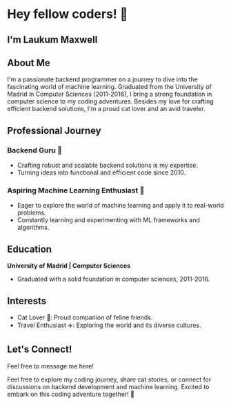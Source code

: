 # Hey fellow coders! 👋

## I'm Laukum Maxwell

## About Me
I'm a passionate backend programmer on a journey to dive into the fascinating world of machine learning. Graduated from the University of Madrid in Computer Sciences (2011-2016), I bring a strong foundation in computer science to my coding adventures. Besides my love for crafting efficient backend solutions, I'm a proud cat lover and an avid traveler.

## Professional Journey

### Backend Guru 🚀
- Crafting robust and scalable backend solutions is my expertise.
- Turning ideas into functional and efficient code since 2010.

### Aspiring Machine Learning Enthusiast 🤖
- Eager to explore the world of machine learning and apply it to real-world problems.
- Constantly learning and experimenting with ML frameworks and algorithms.

## Education
**University of Madrid | Computer Sciences**
- Graduated with a solid foundation in computer sciences, 2011-2016.

## Interests
- Cat Lover 🐾: Proud companion of feline friends.
- Travel Enthusiast ✈️: Exploring the world and its diverse cultures.

## Let's Connect!
Feel free to message me here!

Feel free to explore my coding journey, share cat stories, or connect for discussions on backend development and machine learning. Excited to embark on this coding adventure together! 🚀

